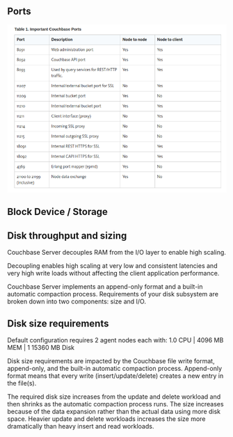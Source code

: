 
## Ports 

[<img src="../service/ports_couch_list.png" alt="inside task" width="1000"/>](../service/ports_couch_list.png)

## Block Device / Storage

## Disk throughput and sizing

Couchbase Server decouples RAM from the I/O layer to enable high scaling.

Decoupling enables high scaling at very low and consistent latencies and very high write loads without affecting the client application performance.

Couchbase Server implements an append-only format and a built-in automatic compaction process. Requirements of your disk subsystem are broken down into two components: size and I/O.


## Disk size requirements
Default configuration requires 2 agent nodes each with: 1.0 CPU | 4096 MB MEM | 1 15360 MB Disk

Disk size requirements are impacted by the Couchbase file write format, append-only, and the built-in automatic compaction process. Append-only format means that every write (insert/update/delete) creates a new entry in the file(s).

The required disk size increases from the update and delete workload and then shrinks as the automatic compaction process runs. The size increases because of the data expansion rather than the actual data using more disk space. Heavier update and delete workloads increases the size more dramatically than heavy insert and read workloads.
